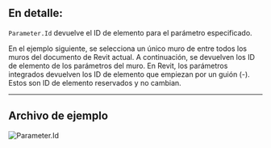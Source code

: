 ## En detalle:
`Parameter.Id` devuelve el ID de elemento para el parámetro especificado.

En el ejemplo siguiente, se selecciona un único muro de entre todos los muros del documento de Revit actual. A continuación, se devuelven los ID de elemento de los parámetros del muro. En Revit, los parámetros integrados devuelven los ID de elemento que empiezan por un guión (-). Estos son ID de elemento reservados y no cambian.
___
## Archivo de ejemplo

![Parameter.Id](./Revit.Elements.Parameter.Id_img.jpg)
